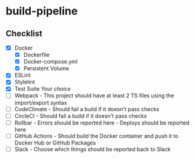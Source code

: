 # build-pipeline

## Checklist

- [x] Docker
  - [x] Dockerfile
  - [x] Docker-compose.yml
  - [x] Persistent Volume
- [x] ESLint
- [x] Stylelint
- [x] Test Suite _Your choice_
- [ ] Webpack - This project should have at least 2 TS files using the import/export syntax
- [ ] CodeClimate - Should fail a build if it doesn't pass checks
- [ ] CircleCI - Should fail a build if it doesn't pass checks
- [ ] Rollbar - Errors should be reported here - Deploys should be reported here
- [ ] GitHub Actions - Should build the Docker container and push it to Docker Hub or GitHub Packages
- [ ] Slack - Choose which things should be reported back to Slack
